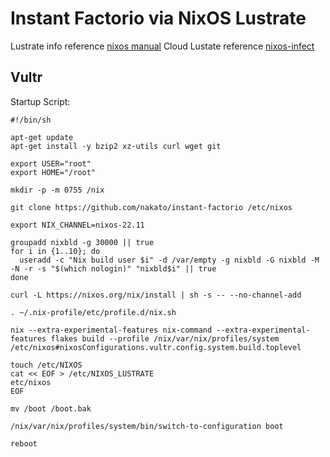 # Instant Factorio via NixOS Lustrate

Lustrate info reference [nixos manual](https://nixos.org/manual/nixos/stable/#sec-installing-from-other-distro)
Cloud Lustate reference [nixos-infect](https://github.com/elitak/nixos-infect)

## Vultr

Startup Script:
```
#!/bin/sh

apt-get update
apt-get install -y bzip2 xz-utils curl wget git

export USER="root"
export HOME="/root"

mkdir -p -m 0755 /nix

git clone https://github.com/nakato/instant-factorio /etc/nixos

export NIX_CHANNEL=nixos-22.11

groupadd nixbld -g 30000 || true
for i in {1..10}; do
  useradd -c "Nix build user $i" -d /var/empty -g nixbld -G nixbld -M -N -r -s "$(which nologin)" "nixbld$i" || true
done

curl -L https://nixos.org/nix/install | sh -s -- --no-channel-add

. ~/.nix-profile/etc/profile.d/nix.sh

nix --extra-experimental-features nix-command --extra-experimental-features flakes build --profile /nix/var/nix/profiles/system /etc/nixos#nixosConfigurations.vultr.config.system.build.toplevel

touch /etc/NIXOS
cat << EOF > /etc/NIXOS_LUSTRATE
etc/nixos
EOF

mv /boot /boot.bak

/nix/var/nix/profiles/system/bin/switch-to-configuration boot

reboot
```
